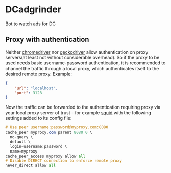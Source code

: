 # DCadgrinder
Bot to watch ads for DC

## Proxy with authentication
Neither [chromedriver][cd] nor [geckodriver][gd] allow authentication on proxy servers(at least not without considerable overhead). So if the proxy to be used needs basic username-password authentication, it is recommended to channel the traffic through a local proxy, which authenticates itself to the desired remote proxy. Example:
```json
{
    "url": "localhost",
    "port": 3128
}
```
Now the traffic can be forwarded to the authentication requiring proxy via your local proxy server of trust - for example [squid](http://www.squid-cache.org/) with the following settings added to its config file:
```glsl
# Use peer username:password@myproxy.com:8080
cache_peer myproxy.com parent 8080 0 \
  no-query \
  default \
  login=username:password \
  name=myproxy
cache_peer_access myproxy allow all
# Disable DIRECT connection to enforce remote proxy
never_direct allow all
```

[gd]: https://github.com/mozilla/geckodriver
[cd]: https://sites.google.com/a/chromium.org/chromedriver/